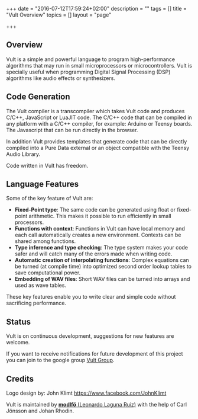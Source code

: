 +++
date = "2016-07-12T17:59:24+02:00"
description = ""
tags = []
title = "Vult Overview"
topics = []
layout = "page"

+++

## Overview

Vult is a simple and powerful language to program high-performance algorithms that may run in small microprocessors or microcontrollers. Vult is specially useful when programming Digital Signal Processing (DSP) algorithms like audio effects or synthesizers.

## Code Generation

The Vult compiler is a transcompiler which takes Vult code and produces C/C++, JavaScript or LuaJIT code. The C/C++ code that can be compiled in any platform with a C/C++ compiler, for example: Arduino or Teensy boards. The Javascript that can be run directly in the browser.

In addition Vult provides templates that generate code that can be directly compiled into a Pure Data external or an object compatible with the Teensy Audio Library.

Code written in Vult has freedom.

## Language Features

Some of the key feature of Vult are:

- **Fixed-Point type**: The same code can be generated using float or fixed-point arithmetic. This makes it possible to run efficiently in small processors.
- **Functions with context**: Functions in Vult can have local memory and each call automatically creates a new environment. Contexts can be shared among functions.
- **Type inference and type checking**: The type system makes your code safer and will catch many of the errors made when writing code.
- **Automatic creation of interpolating functions**: Complex equations can be turned (at compile time) into optimized second order lookup tables to save computational power.
- **Embedding of WAV files**: Short WAV files can be turned into arrays and used as wave tables.

These key features enable you to write clear and simple code without sacrificing performance.

## Status
Vult is on continuous development, suggestions for new features are welcome.

If you want to receive notifications for future development of this project you can join to the google group [Vult Group](http://groups.google.com/d/forum/vult).

## Credits
Logo design by: John Klimt https://www.facebook.com/JohnKlimt

Vult is maintained by [**modlfö** (Leonardo Laguna Ruiz)](https://modlfo.github.io) with the help of Carl Jönsson and Johan Rhodin.
